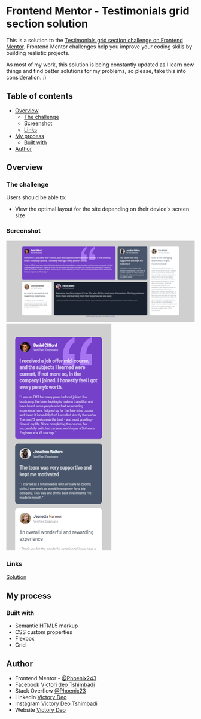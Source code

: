 # Frontend Mentor - Testimonials grid section solution

This is a solution to the [Testimonials grid section challenge on Frontend Mentor](https://www.frontendmentor.io/challenges/testimonials-grid-section-Nnw6J7Un7). Frontend Mentor challenges help you improve your coding skills by building realistic projects.

As most of my work, this solution is being constantly updated as I learn new things and find better solutions for my problems, so please, take this into consideration. :)

## Table of contents

- [Overview](#overview)
  - [The challenge](#the-challenge)
  - [Screenshot](#screenshot)
  - [Links](#links)
- [My process](#my-process)
  - [Built with](#built-with)
- [Author](#author)

## Overview

### The challenge

Users should be able to:

- View the optimal layout for the site depending on their device's screen size

### Screenshot

![](./images/screenshoot_desktop.png)
![](./images/screenshoot_mobile.png)


### Links

[Solution](https://fluffykas.github.io/order-summary-component/)

## My process

### Built with

- Semantic HTML5 markup
- CSS custom properties
- Flexbox
- Grid

## Author

- Frontend Mentor - [@Phoenix243](https://www.frontendmentor.io/profile/PhoenixMputu)
- Facebook [Victori deo Tshimbadi](https://web.facebook.com/profile.php?id=100009472016818)
- Stack Overflow [@Phoenix23](https://stackoverflow.com/users/15827134/phoenix23)
- LinkedIn [Victory Deo](https://www.linkedin.com/in/victory-deo-tshimbadi-a8a8b920a/)
- Instagram [Victory Deo Tshimbadi](https://www.instagram.com/victory_deo_phoenix/)
- Website [Victory Deo](https://www.victorydeo.wordifysites.com/)